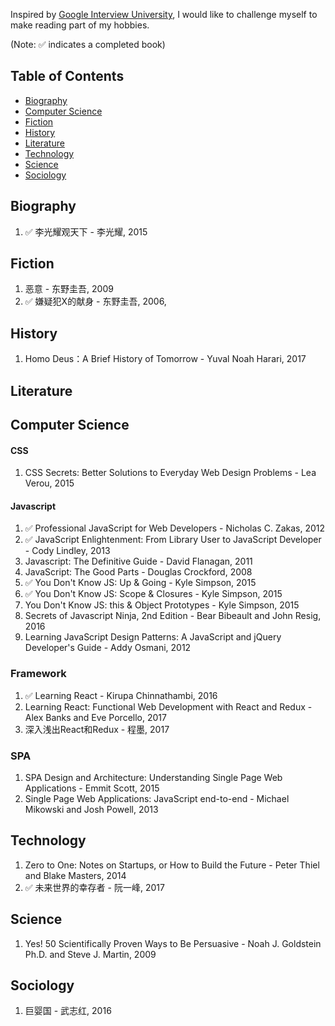 Inspired by [Google Interview University](https://github.com/jwasham/google-interview-university/blob/master/README.md), I would like to challenge myself to make reading part of my hobbies. 

(Note: :white_check_mark: indicates a completed book)

## Table of Contents

- [Biography](#biography)
- [Computer Science](#computer-science)
- [Fiction](#fiction)
- [History](#history)
- [Literature](#literature)
- [Technology](#technology)
- [Science](#science)
- [Sociology](#sociology)

## Biography
1. :white_check_mark: 李光耀观天下 - 李光耀, 2015

## Fiction
1. 恶意 - 东野圭吾, 2009
1. :white_check_mark: 嫌疑犯X的献身 - 东野圭吾, 2006, 
    
## History
1. Homo Deus：A Brief History of Tomorrow - Yuval Noah Harari, 2017

## Literature

## Computer Science
#### CSS
1. CSS Secrets: Better Solutions to Everyday Web Design Problems - Lea Verou, 2015
#### Javascript
1. :white_check_mark: Professional JavaScript for Web Developers - Nicholas C. Zakas, 2012
1. :white_check_mark: JavaScript Enlightenment: From Library User to JavaScript Developer - Cody Lindley, 2013
1. Javascript: The Definitive Guide - David Flanagan, 2011
1. JavaScript: The Good Parts - Douglas Crockford, 2008
1. :white_check_mark: You Don't Know JS: Up & Going - Kyle Simpson, 2015
1. :white_check_mark: You Don't Know JS: Scope & Closures - Kyle Simpson, 2015
1. You Don't Know JS: this & Object Prototypes - Kyle Simpson, 2015
1. Secrets of Javascript Ninja, 2nd Edition - Bear Bibeault and John Resig, 2016
1. Learning JavaScript Design Patterns: A JavaScript and jQuery Developer's Guide - Addy Osmani, 2012
### Framework
1. :white_check_mark: Learning React - Kirupa Chinnathambi, 2016
1. Learning React: Functional Web Development with React and Redux - Alex Banks and Eve Porcello, 2017
1. 深入浅出React和Redux - 程墨, 2017
### SPA
1. SPA Design and Architecture: Understanding Single Page Web Applications - Emmit Scott, 2015
2. Single Page Web Applications: JavaScript end-to-end - Michael Mikowski and Josh Powell, 2013

## Technology
1. Zero to One: Notes on Startups, or How to Build the Future - Peter Thiel and Blake Masters, 2014
1. :white_check_mark: 未来世界的幸存者 - 阮一峰, 2017

## Science
1. Yes! 50 Scientifically Proven Ways to Be Persuasive - Noah J. Goldstein Ph.D. and Steve J. Martin, 2009

## Sociology
1. 巨婴国 - 武志红, 2016
